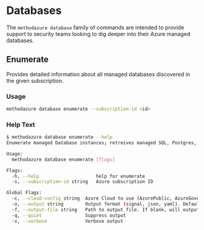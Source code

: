 # Databases

The `methodazure database` family of commands are intended to provide support to security teams looking to dig deeper into their Azure managed databases.

## Enumerate

Provides detailed information about all managed databases discovered in the given subscription.

### Usage

```bash
methodazure database enumerate --subscription-id <id>
```

### Help Text

```bash
$ methodazure database enumerate --help
Enumerate managed Database instances; retreives managed SQL, Postgres, and Postgres Flexible instance details

Usage:
  methodazure database enumerate [flags]

Flags:
  -h, --help                     help for enumerate
  -s, --subscription-id string   Azure subscription ID

Global Flags:
  -c, --cloud-config string  Azure Cloud to use (AzurePublic, AzureGovernment, AzureChina) (default "AzurePublic")
  -o, --output string        Output format (signal, json, yaml). Default value is signal (default "signal")
  -f, --output-file string   Path to output file. If blank, will output to STDOUT
  -q, --quiet                Suppress output
  -v, --verbose              Verbose output

```

